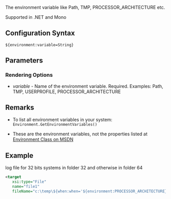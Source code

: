 The environment variable like Path, TMP, PROCESSOR_ARCHITECTURE etc.

Supported in .NET and Mono

## Configuration Syntax
```
${environment:variable=String}
```

## Parameters
### Rendering Options
* _variable_ - Name of the environment variable. Required. Examples: Path, TMP, USERPROFILE, PROCESSOR_ARCHITECTURE

## Remarks

- To list all environment variables in your system: `Environment.GetEnvironmentVariables()`

- These are the environment variables, not the properties listed at  [Environment Class on MSDN](https://msdn.microsoft.com/en-us/library/system.environment(v=vs.110).aspx)

## Example
log file for 32 bits systems in folder 32 and otherwise in folder 64

```xml
<target 
   xsi:type="File"
   name="file1" 
   fileName="c:\temp\${when:when='${environment:PROCESSOR_ARCHITECTURE}'='X86':inner=32:else=64}\file.log" />
```
